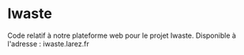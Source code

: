 # Iwaste
Code relatif à notre plateforme web pour le projet Iwaste. Disponible à l'adresse : iwaste.larez.fr
